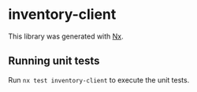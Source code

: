 # inventory-client

This library was generated with [Nx](https://nx.dev).

## Running unit tests

Run `nx test inventory-client` to execute the unit tests.

